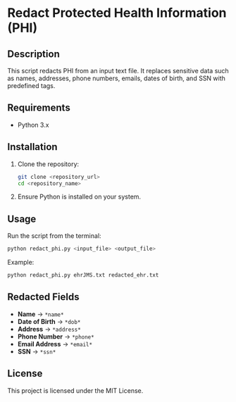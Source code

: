 # Redact Protected Health Information (PHI)

## Description

This script redacts PHI from an input text file. It replaces sensitive data such as names, addresses, phone numbers, emails, dates of birth, and SSN with predefined tags.

## Requirements

- Python 3.x

## Installation

1. Clone the repository:
   ```bash
   git clone <repository_url>
   cd <repository_name>
   ```
2. Ensure Python is installed on your system.

## Usage

Run the script from the terminal:

```bash
python redact_phi.py <input_file> <output_file>
```

Example:

```bash
python redact_phi.py ehrJMS.txt redacted_ehr.txt
```

## Redacted Fields

- **Name** → `*name*`
- **Date of Birth** → `*dob*`
- **Address** → `*address*`
- **Phone Number** → `*phone*`
- **Email Address** → `*email*`
- **SSN** → `*ssn*`

## License

This project is licensed under the MIT License.